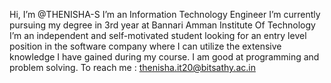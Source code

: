   Hi, I’m @THENISHA-S
  I’m an Information Technology Engineer
  I’m currently pursuing my degree in 3rd year at Bannari Amman Institute Of Technology
  I’m an independent and self-motivated student looking for an entry level position in the software company where I can utilize the extensive knowledge I have gained       during my course. I am good at programming and problem solving.
  To reach me : thenisha.it20@bitsathy.ac.in


